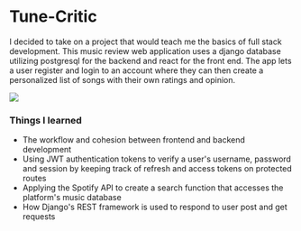 # Tune-Critic

I decided to take on a project that would teach me the basics of full stack development. This music review web application uses a django database utilizing postgresql for the backend and react for the front end.
The app lets a user register and login to an account where they can then create a personalized list of songs with their own ratings and opinion.

![](https://github.com/Nicethanman/Tune-Critic/blob/main/frontend/src/imgs/Quick%20%2B%20React%20-%20Google%20Chrome%202024-05-31%2016-49-57.gif)

### Things I learned

- The workflow and cohesion between frontend and backend development
- Using JWT authentication tokens to verify a user's username, password and session by keeping track of refresh and access tokens on protected routes
- Applying the Spotify API to create a search function that accesses the platform's music database
- How Django's REST framework is used to respond to user post and get requests
